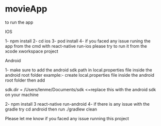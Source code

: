 # movieApp

to run the app

IOS

1- npm install
2- cd ios
3- pod install
4- if you faced any issue runing the app from the cmd with react-native run-ios please try to run it from the xcode xworkspace project

Android

1- make sure to add the android sdk path in local.properties file inside the android root folder
example:-
create local.properties file inside the android root folder then add

sdk.dir = /Users/lenme/Documents/sdk <=replace this with the android sdk on your machine

2- npm install
3 react-native run-android
4- if there is any issue with the gradle
try cd android
then run ./gradlew clean

Please let me know if you faced any issue running this project
